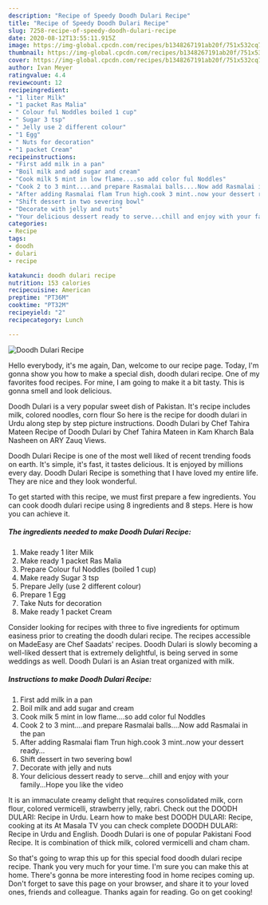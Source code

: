 ```yaml
---
description: "Recipe of Speedy Doodh Dulari Recipe"
title: "Recipe of Speedy Doodh Dulari Recipe"
slug: 7258-recipe-of-speedy-doodh-dulari-recipe
date: 2020-08-12T13:55:11.915Z
image: https://img-global.cpcdn.com/recipes/b1348267191ab20f/751x532cq70/doodh-dulari-recipe-recipe-main-photo.jpg
thumbnail: https://img-global.cpcdn.com/recipes/b1348267191ab20f/751x532cq70/doodh-dulari-recipe-recipe-main-photo.jpg
cover: https://img-global.cpcdn.com/recipes/b1348267191ab20f/751x532cq70/doodh-dulari-recipe-recipe-main-photo.jpg
author: Ivan Meyer
ratingvalue: 4.4
reviewcount: 12
recipeingredient:
- "1 liter Milk"
- "1 packet Ras Malia"
- " Colour ful Noddles boiled 1 cup"
- " Sugar 3 tsp"
- " Jelly use 2 different colour"
- "1 Egg"
- " Nuts for decoration"
- "1 packet Cream"
recipeinstructions:
- "First add milk in a pan"
- "Boil milk and add sugar and cream"
- "Cook milk 5 mint in low flame....so add color ful Noddles"
- "Cook 2 to 3 mint....and prepare Rasmalai balls....Now add Rasmalai in the pan"
- "After adding Rasmalai flam Trun high.cook 3 mint..now your dessert ready..."
- "Shift dessert in two severing bowl"
- "Decorate with jelly and nuts"
- "Your delicious dessert ready to serve...chill and enjoy with your family...Hope you like the video"
categories:
- Recipe
tags:
- doodh
- dulari
- recipe

katakunci: doodh dulari recipe 
nutrition: 153 calories
recipecuisine: American
preptime: "PT36M"
cooktime: "PT32M"
recipeyield: "2"
recipecategory: Lunch

---
```



![Doodh Dulari Recipe](https://img-global.cpcdn.com/recipes/b1348267191ab20f/751x532cq70/doodh-dulari-recipe-recipe-main-photo.jpg)

Hello everybody, it's me again, Dan, welcome to our recipe page. Today, I'm gonna show you how to make a special dish, doodh dulari recipe. One of my favorites food recipes. For mine, I am going to make it a bit tasty. This is gonna smell and look delicious.

Doodh Dulari is a very popular sweet dish of Pakistan. It&#39;s recipe includes milk, colored noodles, corn flour So here is the recipe for doodh dulari in Urdu along step by step picture instructions. Doodh Dulari by Chef Tahira Mateen Recipe of Doodh Dulari by Chef Tahira Mateen in Kam Kharch Bala Nasheen on ARY Zauq Views.

Doodh Dulari Recipe is one of the most well liked of recent trending foods on earth. It's simple, it's fast, it tastes delicious. It is enjoyed by millions every day. Doodh Dulari Recipe is something that I have loved my entire life. They are nice and they look wonderful.


To get started with this recipe, we must first prepare a few ingredients. You can cook doodh dulari recipe using 8 ingredients and 8 steps. Here is how you can achieve it.

<!--inarticleads1-->

##### The ingredients needed to make Doodh Dulari Recipe:

1. Make ready 1 liter Milk
1. Make ready 1 packet Ras Malia
1. Prepare  Colour ful Noddles (boiled 1 cup)
1. Make ready  Sugar 3 tsp
1. Prepare  Jelly (use 2 different colour)
1. Prepare 1 Egg
1. Take  Nuts for decoration
1. Make ready 1 packet Cream


Consider looking for recipes with three to five ingredients for optimum easiness prior to creating the doodh dulari recipe. The recipes accessible on MadeEasy are Chef Saadats&#39; recipes. Doodh Dulari is slowly becoming a well-liked dessert that is extremely delightful, is being served in some weddings as well. Doodh Dulari is an Asian treat organized with milk. 

<!--inarticleads2-->

##### Instructions to make Doodh Dulari Recipe:

1. First add milk in a pan
1. Boil milk and add sugar and cream
1. Cook milk 5 mint in low flame....so add color ful Noddles
1. Cook 2 to 3 mint....and prepare Rasmalai balls....Now add Rasmalai in the pan
1. After adding Rasmalai flam Trun high.cook 3 mint..now your dessert ready...
1. Shift dessert in two severing bowl
1. Decorate with jelly and nuts
1. Your delicious dessert ready to serve...chill and enjoy with your family...Hope you like the video


It is an immaculate creamy delight that requires consolidated milk, corn flour, colored vermicelli, strawberry jelly, rabri. Check out the DOODH DULARI: Recipe in Urdu. Learn how to make best DOODH DULARI: Recipe, cooking at its At Masala TV you can check complete DOODH DULARI: Recipe in Urdu and English. Doodh Dulari is one of popular Pakistani Food Recipe. It is combination of thick milk, colored vermicelli and cham cham. 

So that's going to wrap this up for this special food doodh dulari recipe recipe. Thank you very much for your time. I'm sure you can make this at home. There's gonna be more interesting food in home recipes coming up. Don't forget to save this page on your browser, and share it to your loved ones, friends and colleague. Thanks again for reading. Go on get cooking!
